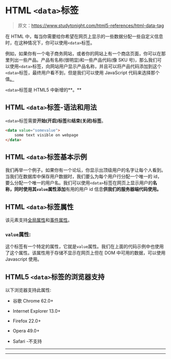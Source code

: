 # HTML `<data>`标签

> 原文：<https://www.studytonight.com/html5-references/html-data-tag>

在 HTML 中，每当你需要给你希望在网页上显示的一些数据分配一些自定义信息时，在这种情况下，你可以使用`<data>`标签。

例如，如果你有一个电子商务网站，或者你的网站上有一个商店页面，你可以在那里列出一些产品。产品有名称(很明显)和一些产品代码(像 SKU 号)，那么我们可以使用`<data>`标签，向网站用户显示产品名称，并且可以将产品代码添加到这个`<data>`标签，最终用户看不到，但是我们可以使用 JavaScript 代码来选择那个值[。](https://www.studytonight.com/javascript)

`<data>`标签是 HTML5 中新增的**。**

## HTML `<data>`标签-语法和用法

`<data>`标签需要**开始(开启)标签**和**结束(关闭)标签**。

```html
<data value="somevalue">
    some text visible on webpage
</data> 
```

## HTML `<data>`标签基本示例

我们再举一个例子。如果你有一个论坛，你显示出顶级用户的名字让每个人看到。当我们在数据库中保存用户数据时，我们要么为每个用户行分配一个唯一的 id，要么分配一个唯一的用户名。我们可以使用`<data>`标签在网页上显示用户的**名称，同时使用其`value`属性添加**有用的用户 id 信息**供我们的服务器端代码使用。**

## HTML `<data>`标签属性

该元素支持[全局属性](https://www.studytonight.com/html5-references/html-global-attributes)和[事件属性](https://www.studytonight.com/html5-references/html-event-attributes)。

### `value`属性:

这个标签有一个特定的属性，它就是`value`属性。我们在上面的代码示例中也使用了这个属性。该属性用于存储不显示在网页上但在 DOM 中可用的数据，可以使用 Javascript 使用。

## HTML5 `<data>`标签的浏览器支持

以下浏览器支持此属性:

*   谷歌 Chrome 62.0+

*   Internet Explorer 13.0+

*   Firefox 22.0+

*   Opera 49.0+

*   Safari -不支持

* * *

* * *
